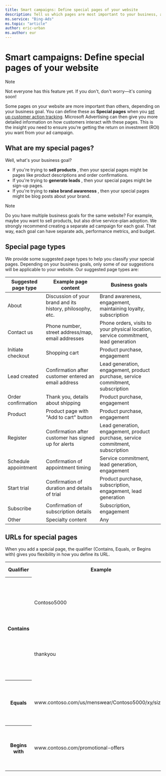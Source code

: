 ```yaml
---
title: Smart campaigns: Define special pages of your website
description: Tell us which pages are most important to your business, and we can give you specific data on customer actions on those pages.
ms.service: "Bing-Ads"
ms.topic: "article"
author: eric-urban
ms.author: eur
---
```


# Smart campaigns: Define special pages of your website

> [!NOTE]
> Not everyone has this feature yet. If you don't, don't worry—it's coming soon!

Some pages on your website are more important than others, depending on your business goal. You can define these as **Special pages** when you [set up customer action tracking](./hlp_BA_CONC_SmartCT_Intro.md). Microsoft Advertising can then give you more detailed information on how customers interact with these pages. This is the insight you need to ensure you're getting the return on investment (ROI) you want from your ad campaign.

## What are my special pages?

Well, what's your business goal?

- If you're trying to **sell products** , then your special pages might be pages like product descriptions and order confirmations.
- If you're trying to **generate leads** , then your special pages might be sign-up pages.
- If you're trying to **raise brand awareness** , then your special pages might be blog posts about your brand.

> [!NOTE]
> Do you have multiple business goals for the same website? For example, maybe you want to sell products, but also drive service-plan adoption. We strongly recommend creating a separate ad campaign for each goal. That way, each goal can have separate ads, performance metrics, and budget.

## Special page types

We provide some suggested page types to help you classify your special pages. Depending on your business goals, only some of our suggestions will be applicable to your website. Our suggested page types are:

|Suggested page type|Example page content|Business goals|
|---|---|---|
|About|Discussion of your brand and its history, philosophy, etc.|Brand awareness, engagement, maintaining loyalty, subscription|
|Contact us|Phone number, street address/map, email addresses|Phone orders, visits to your physical location, service commitment, lead generation|
|Initiate checkout|Shopping cart|Product purchase, engagement|
|Lead created|Confirmation after customer entered an email address|Lead generation, engagement, product purchase, service commitment, subscription|
|Order confirmation|Thank you, details about shipping|Product purchase, engagement|
|Product|Product page with "Add to cart" button|Product purchase, engagement|
|Register|Confirmation after customer has signed up for alerts|Lead generation, engagement, product purchase, service commitment, subscription|
|Schedule appointment|Confirmation of appointment timing|Service commitment, lead generation, engagement|
|Start trial|Confirmation of duration and details of trial|Product purchase, subscription, engagement, lead generation|
|Subscribe|Confirmation of subscription details|Subscription, engagement|
|Other|Specialty content|Any|

## URLs for special pages

When you add a special page, the qualifier (Contains, Equals, or Begins with) gives you flexibility in how you define its URL.

<table>
  <tr>
    <th scope="col">Qualifier</th>
    <th scope="col">Example</th>
    <th scope="col">Why you might use it</th>
  </tr>
  <tr>
    <th scope="row" rowspan="2" style="vertical-align:middle">Contains</th>
    <td>Contoso5000</td>
    <td>You want every page about a specific brand to be counted as this special page.</td>
  </tr>
  <tr>
    <td>thankyou</td>
    <td>You want every product confirmation page to be counted as this special page.</td>
  </tr>
  <tr>
    <th scope="row">Equals</th>
    <td>www.contoso.com/us/menswear/Contoso5000/xy/sizing</td>
    <td>You only want one, specific page to be counted as this special page.</td>
  </tr>
  <tr>
    <th scope="row">Begins with</th>
    <td>www.contoso.com/promotional-offers</td>
    <td>You want all pages in a subdomain to be counted as this special page.</td>
  </tr>
</table>


